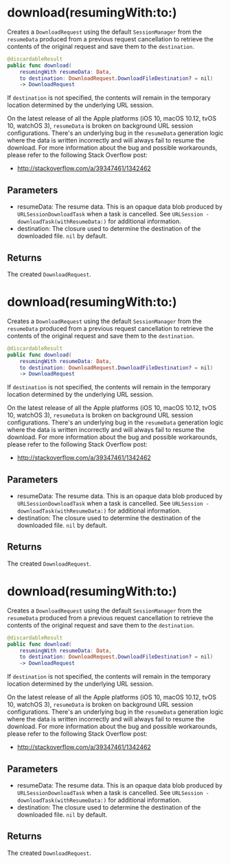 # download(resumingWith:to:)

Creates a `DownloadRequest` using the default `SessionManager` from the `resumeData` produced from a
previous request cancellation to retrieve the contents of the original request and save them to the `destination`.

``` swift
@discardableResult
public func download(
    resumingWith resumeData: Data,
    to destination: DownloadRequest.DownloadFileDestination? = nil)
    -> DownloadRequest
```

If `destination` is not specified, the contents will remain in the temporary location determined by the
underlying URL session.

On the latest release of all the Apple platforms (iOS 10, macOS 10.12, tvOS 10, watchOS 3), `resumeData` is broken
on background URL session configurations. There's an underlying bug in the `resumeData` generation logic where the
data is written incorrectly and will always fail to resume the download. For more information about the bug and
possible workarounds, please refer to the following Stack Overflow post:

  - http://stackoverflow.com/a/39347461/1342462

## Parameters

  - resumeData: The resume data. This is an opaque data blob produced by `URLSessionDownloadTask` when a task is cancelled. See `URLSession -downloadTask(withResumeData:)` for additional information.
  - destination: The closure used to determine the destination of the downloaded file. `nil` by default.

## Returns

The created `DownloadRequest`.

# download(resumingWith:to:)

Creates a `DownloadRequest` using the default `SessionManager` from the `resumeData` produced from a
previous request cancellation to retrieve the contents of the original request and save them to the `destination`.

``` swift
@discardableResult
public func download(
    resumingWith resumeData: Data,
    to destination: DownloadRequest.DownloadFileDestination? = nil)
    -> DownloadRequest
```

If `destination` is not specified, the contents will remain in the temporary location determined by the
underlying URL session.

On the latest release of all the Apple platforms (iOS 10, macOS 10.12, tvOS 10, watchOS 3), `resumeData` is broken
on background URL session configurations. There's an underlying bug in the `resumeData` generation logic where the
data is written incorrectly and will always fail to resume the download. For more information about the bug and
possible workarounds, please refer to the following Stack Overflow post:

  - http://stackoverflow.com/a/39347461/1342462

## Parameters

  - resumeData: The resume data. This is an opaque data blob produced by `URLSessionDownloadTask` when a task is cancelled. See `URLSession -downloadTask(withResumeData:)` for additional information.
  - destination: The closure used to determine the destination of the downloaded file. `nil` by default.

## Returns

The created `DownloadRequest`.

# download(resumingWith:to:)

Creates a `DownloadRequest` using the default `SessionManager` from the `resumeData` produced from a
previous request cancellation to retrieve the contents of the original request and save them to the `destination`.

``` swift
@discardableResult
public func download(
    resumingWith resumeData: Data,
    to destination: DownloadRequest.DownloadFileDestination? = nil)
    -> DownloadRequest
```

If `destination` is not specified, the contents will remain in the temporary location determined by the
underlying URL session.

On the latest release of all the Apple platforms (iOS 10, macOS 10.12, tvOS 10, watchOS 3), `resumeData` is broken
on background URL session configurations. There's an underlying bug in the `resumeData` generation logic where the
data is written incorrectly and will always fail to resume the download. For more information about the bug and
possible workarounds, please refer to the following Stack Overflow post:

  - http://stackoverflow.com/a/39347461/1342462

## Parameters

  - resumeData: The resume data. This is an opaque data blob produced by `URLSessionDownloadTask` when a task is cancelled. See `URLSession -downloadTask(withResumeData:)` for additional information.
  - destination: The closure used to determine the destination of the downloaded file. `nil` by default.

## Returns

The created `DownloadRequest`.
